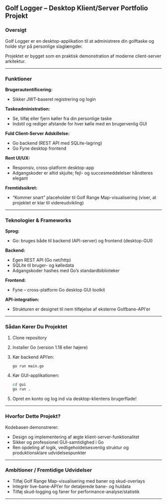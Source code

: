 ## Golf Logger – Desktop Klient/Server Portfolio Projekt

### Oversigt

Golf Logger er en desktop-applikation til at administrere din golftaske og holde styr på personlige slaglængder.

Projektet er bygget som en praktisk demonstration af moderne client-server arkitektur.

---

### Funktioner

**Brugerautentificering:**

* Sikker JWT-baseret registrering og login

**Taskeadministration:**

* Se, tilføj eller fjern køller fra din personlige taske
* Indstil og rediger afstande for hver kølle med en brugervenlig GUI

**Fuld Client-Server Adskillelse:**

* Go backend (REST API med SQLite-lagring)
* Go Fyne desktop frontend

**Rent UI/UX:**

* Responsiv, cross-platform desktop-app
* Adgangskoder er altid skjulte; fejl- og succesmeddelelser håndteres elegant

**Fremtidssikret:**

* “Kommer snart” placeholder til Golf Range Map-visualisering (viser, at projektet er klar til videreudvikling)

---

### Teknologier & Frameworks

**Sprog:**

* Go: bruges både til backend (API-server) og frontend (desktop-GUI)

**Backend:**

* Egen REST API (Go net/http)
* SQLite til bruger- og kølledata
* Adgangskoder hashes med Go’s standardbiblioteker

**Frontend:**

* Fyne – cross-platform Go desktop GUI toolkit

**API-integration:**

* Strukturen er designet til nem tilføjelse af eksterne Golfbane-API'er

---

### Sådan Kører Du Projektet

1. Clone repository
2. Installer Go (version 1.18 eller højere)
3. Kør backend API’en:

   ```bash
   go run main.go  
   ```
4. Kør GUI-applikationen:

   ```bash
   cd gui  
   go run .  
   ```
   
5. Opret en konto og log ind via desktop-klientens brugerflade!

---

### Hvorfor Dette Projekt?

Kodebasen demonstrerer:

* Design og implementering af ægte klient-server-funktionalitet
* Sikker og professionel GUI-samtidighed i Go
* Ren opdeling af logik, vedligeholdelsesvenlig struktur og produktionsklare udvidelsespunkter

---

### Ambitioner / Fremtidige Udvidelser

* Tilføj Golf Range Map-visualisering med baner og skud-overlays
* Integrér live-bane-API’er for detaljerede bane- og huldata
* Tilføj skud-logging og faner for performance-analyse/statistik

---
